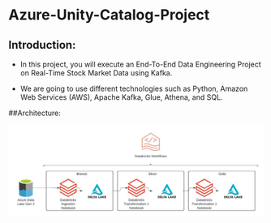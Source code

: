 # Azure-Unity-Catalog-Project

## Introduction:
- In this project, you will execute an End-To-End Data Engineering Project on Real-Time Stock Market Data using Kafka.

- We are going to use different technologies such as Python, Amazon Web Services (AWS), Apache Kafka, Glue, Athena, and SQL.

##Architecture:

![alt text](https://github.com/ashwin975/Azure-Unity-Catalog-Project/blob/main/Pipeline%20Overview.jpeg)

